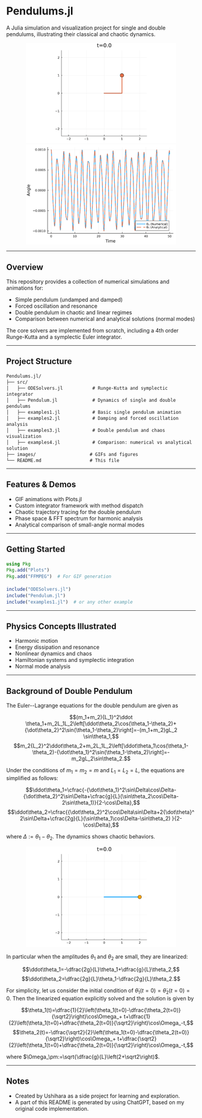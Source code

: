 # Pendulums.jl

A Julia simulation and visualization project for single and double pendulums, illustrating their classical and chaotic dynamics.

<p align="center">
  <img src="/images/double_pendulum_initial_condition.gif" alt="Double pendulums" width="400"/>
  <img src="/images/double_pendulum.linear_approximation1.png" alt="Comparison with linear approximation" width="400"/>
</p>


---

## Overview

This repository provides a collection of numerical simulations and animations for:

- Simple pendulum (undamped and damped)
- Forced oscillation and resonance
- Double pendulum in chaotic and linear regimes
- Comparison between numerical and analytical solutions (normal modes)

The core solvers are implemented from scratch, including a 4th order Runge-Kutta and a symplectic Euler integrator.

---

## Project Structure

```
Pendulums.jl/
├── src/
│   ├── ODESolvers.jl           # Runge-Kutta and symplectic integrator
│   ├── Pendulum.jl             # Dynamics of single and double pendulums
│   ├── examples1.jl            # Basic single pendulum animation
│   ├── examples2.jl            # Damping and forced oscillation analysis
│   ├── examples3.jl            # Double pendulum and chaos visualization
│   ├── examples4.jl            # Comparison: numerical vs analytical solution
├── images/                    # GIFs and figures
└── README.md                  # This file
```

---

## Features & Demos

- GIF animations with Plots.jl
- Custom integrator framework with method dispatch
- Chaotic trajectory tracing for the double pendulum
- Phase space & FFT spectrum for harmonic analysis
- Analytical comparison of small-angle normal modes

---

## Getting Started

```julia
using Pkg
Pkg.add("Plots")
Pkg.add("FFMPEG")  # For GIF generation

include("ODESolvers.jl")
include("Pendulum.jl")
include("examples1.jl")  # or any other example
```

---

## Physics Concepts Illustrated

- Harmonic motion
- Energy dissipation and resonance
- Nonlinear dynamics and chaos
- Hamiltonian systems and symplectic integration
- Normal mode analysis

---

## Background of Double Pendulum

The Euler--Lagrange equations for the double pendulum are given as

$$(m_1+m_2){L_1}^2\ddot \theta_1+m_2L_1L_2\left[\ddot\theta_2\cos(\theta_1-\theta_2)+{\dot\theta_2}^2\sin(\theta_1-\theta_2)\right]=-(m_1+m_2)gL_2 \sin\theta_1,$$
$$m_2{L_2}^2\ddot\theta_2+m_2L_1L_2\left[\ddot\theta_1\cos(\theta_1-\theta_2)-{\dot\theta_1}^2\sin(\theta_1-\theta_2)\right]=-m_2gL_2\sin\theta_2.$$

Under the conditions of $m_1=m_2=m$ and $L_1=L_2=L$, the equations are simplified as follows:

$$\ddot\theta_1=\cfrac{-{\dot\theta_1}^2\sin\Delta\cos\Delta-{\dot\theta_2}^2\sin\Delta+\cfrac{g}{L}(\sin\theta_2\cos\Delta-2\sin\theta_1)}{2-\cos\Delta},$$
$$\ddot\theta_2=\cfrac{{\dot\theta_2}^2\cos\Delta\sin\Delta+2{\dot\theta}^2\sin\Delta+\cfrac{2g}{L}(\sin\theta_1\cos\Delta-\sin\theta_2)
}{2-\cos\Delta},$$

where $\Delta:=\theta_1-\theta_2$. The dynamics shows chaotic behaviors.

<p align="center">
  <img src="/images/double_pendulum_trace.gif" alt="Double pendulums with trace" width="400"/>
</p>

In particular when the amplitudes $\theta_1$ and $\theta_2$ are small, they are linearized:

$$\ddot\theta_1=-\dfrac{2g}{L}\theta_1+\dfrac{g}{L}\theta_2,$$
$$\ddot\theta_2=\dfrac{2g}{L}\theta_1-\dfrac{2g}{L}\theta_2.$$

For simplicity, let us consider the initial condition of $\dot\theta_1(t=0)=\dot\theta_2(t=0)=0$. Then the linearized equation explicitly solved and the solution is given by

$$\theta_1(t)=\dfrac{1}{2}\left(\theta_1(t=0)-\dfrac{\theta_2(t=0)}{\sqrt2}\right)\cos\Omega_+ t+\dfrac{1}{2}\left(\theta_1(t=0)+\dfrac{\theta_2(t=0)}{\sqrt2}\right)\cos\Omega_-t,$$
$$\theta_2(t)=-\dfrac{\sqrt2}{2}\left(\theta_1(t=0)-\dfrac{\theta_2(t=0)}{\sqrt2}\right)\cos\Omega_+ t+\dfrac{\sqrt2}{2}\left(\theta_1(t=0)+\dfrac{\theta_2(t=0)}{\sqrt2}\right)\cos\Omega_-t,$$

where $\Omega_\pm:=\sqrt{\dfrac{g}{L}\left(2+\sqrt2\right)$.

---

## Notes

- Created by Ushihara as a side project for learning and exploration.
- A part of this README is generated by using ChatGPT, based on my original code implementation.
